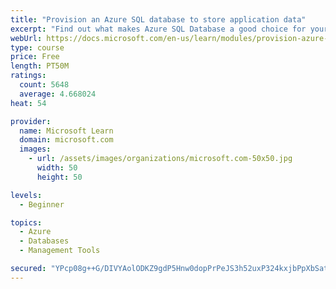 ```yaml
---
title: "Provision an Azure SQL database to store application data"
excerpt: "Find out what makes Azure SQL Database a good choice for your relational database, how to create the database from the portal and connect with Azure Cloud Shell."
webUrl: https://docs.microsoft.com/en-us/learn/modules/provision-azure-sql-db/
type: course
price: Free
length: PT50M
ratings:
  count: 5648
  average: 4.668024
heat: 54

provider:
  name: Microsoft Learn
  domain: microsoft.com
  images:
    - url: /assets/images/organizations/microsoft.com-50x50.jpg
      width: 50
      height: 50

levels:
  - Beginner

topics:
  - Azure
  - Databases
  - Management Tools

secured: "YPcp08g++G/DIVYAolODKZ9gdP5Hnw0dopPrPeJS3h52uxP324kxjbPpXbSatH+4NPF2ru1tfhC+ak3FVfqfUdCo4E+uiPsP8PpeSU1uRVvlINiP9EdQ2r7tgyQ5Qud98M10QHIM9caFhq/4FTk/DCpljgWT0neuzS0MMbWyq5M6wQR872gEf/cS+9GYmA3II9Fz6yjE4uiO9P0zE1TymC/CTfQOAX0zSkDsRqVKYbgq2tH+ctZ/mczSmoXfpNQy4UJ3pU3YXTiWTjr7+ZiWZOaJEsjvdM1HjeZRQklqoeudVL5uUuaJ0TLP8tIQkVKVhDV4CCbx5vQnoBLB6XBVEYzgg/ZzyS3FFpzEr8MZkOX4TMYkUfx3HCMLDKDJZPWni2Oyt+Ez0dUp735GMIlZTag+vqyaf4Lki1j7h/GxMz0=;ryaHDLCgX/GN4utN1t2QOg=="
---
```


